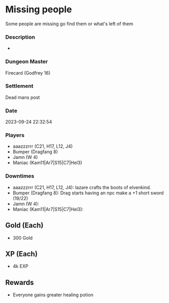 # Missing people
Some people are missing go find them or what's left of them
### Description
-
### Dungeon Master
Firecard (Godfrey 16)
### Settlement
Dead mans post
### Date
2023-09-24 22:32:54
### Players
* aaazzzrrr (C21, H17, L12, J4)
* Bumper (Dragfang 8)
* Jamn (W 4)
* Maniac  (Kam11|Ar7|S15|C7|Hel3)
### Downtimes
* aaazzzrrr (C21, H17, L12, J4): lazare crafts the boots of elvenkind.
* Bumper (Dragfang 8): Drag starts having an npc make a +1 short sword (19/22)
* Jamn (W 4): 
* Maniac  (Kam11|Ar7|S15|C7|Hel3): 
## Gold (Each)
* 300 Gold
## XP (Each)
* 4k EXP
## Rewards
* Everyone gains greater healing potion